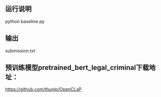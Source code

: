 ## 运行说明
python baseline.py

## 输出
submission.txt

## 预训练模型pretrained_bert_legal_criminal下载地址：
https://github.com/thunlp/OpenCLaP
